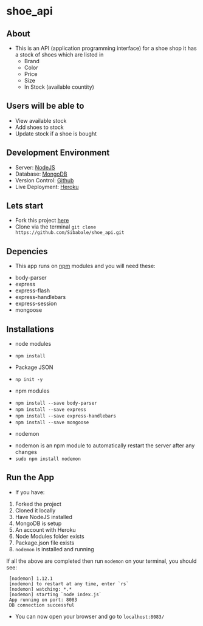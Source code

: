 # shoe_api


## About 

* This is an API (application programming interface) for a shoe shop it has a stock of shoes which are listed in 
  - Brand
  - Color
  - Price
  - Size
  - In Stock (available countity)
  
  
  
 ## Users will be able to
 
 * View available stock
 * Add shoes to stock
 * Update stock if a shoe is bought
 
 ## Development Environment
 
 * Server: [NodeJS](https://nodejs.org)
 * Database: [MongoDB](https://www.mongodb.com)
 * Version Control: [Github](https://github.com)
 * Live Deployment: [Heroku](https://heroku.com)
 
 ## Lets start
 
 * Fork this project [here](https://github.com/Sibabale/shoe_api/)
 * Clone via the terminal `git clone https://github.com/Sibabale/shoe_api.git`
 
 ## Depencies
 
 * This app runs on [npm](https://www.npmjs.com/) modules and you will need these:
  - body-parser 
  - express 
  - express-flash
  - express-handlebars
  - express-session 
  - mongoose 
  
  ## Installations
  
   * node modules
   - `npm install`
   
   * Package JSON
   - `np init -y`
   
   * npm modules
   - `npm install --save body-parser`
   - `npm install --save express`
   - `npm install --save express-handlebars`
   - `npm install --save mongoose`
   
   * nodemon 
   -  nodemon is an npm module to automatically restart the server after any changes
   - `sudo npm install nodemon`
   
   ## Run the App
   
   * If you have:
   
   1. Forked the project
   2. Cloned it locally
   3. Have NodeJS installed
   4. MongoDB is setup
   5. An account with Heroku
   6. Node Modules folder exists
   7. Package.json file exists
   8. `nodemon` is installed and running
   
   If all the above are completed then run `nodemon` on your terminal, you should see:
   
 ```
  [nodemon] 1.12.1
  [nodemon] to restart at any time, enter `rs`
  [nodemon] watching: *.*
  [nodemon] starting `node index.js`
  App running on port: 8083
  DB connection successful
  ```
 * You can now open your browser and go to `localhost:8083/
`
